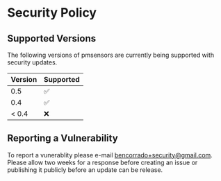 # Security Policy

## Supported Versions

The following versions of pmsensors are currently being supported 
with security updates.

| Version | Supported          |
| ------- | ------------------ |
| 0.5   | :white_check_mark: |
| 0.4   | :white_check_mark:                |
| < 0.4   | :x:                |

## Reporting a Vulnerability

To report a vunerablity please e-mail bencorrado+security@gmail.com.  
Please allow two weeks for a response before creating an issue or 
publishing it publicly before an update can be release.

